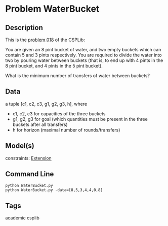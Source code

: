 # Problem WaterBucket
## Description
This is the [problem 018](https://www.csplib.org/Problems/prob018/) of the CSPLib:

You are given an 8 pint bucket of water, and two empty buckets which can contain 5 and 3 pints respectively. You are required to divide the water into two by pouring water between buckets (that is, to end up with 4 pints in the 8 pint bucket, and 4 pints in the 5 pint bucket).

What is the minimum number of transfers of water between buckets?


## Data
a tuple \[c1, c2, c3, g1, g2, g3, h], where
- c1, c2, c3 for capacities of the three buckets
- g1, g2, g3  for goal (which quantities must be present in the three buckets after all transfers)
- h for horizon (maximal number of rounds/transfers)

## Model(s)


  constraints: [Extension](http://pycsp.org/documentation/constraints/Extension)


## Command Line

```
python WaterBucket.py
python WaterBucket.py -data=[8,5,3,4,4,0,8]
```

## Tags
 academic csplib

